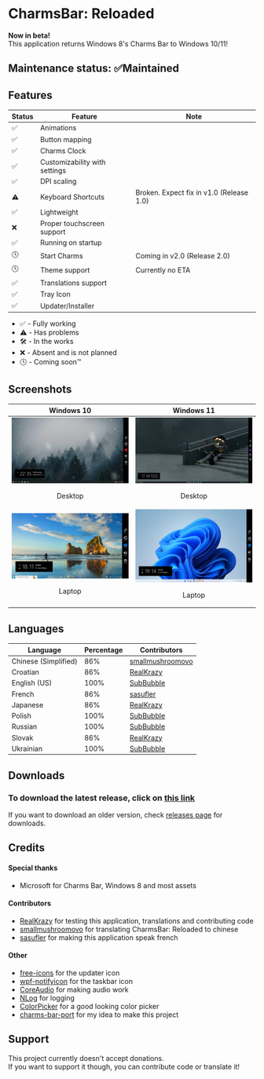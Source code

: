 # CharmsBar: Reloaded
**Now in beta!**<br>
This application returns Windows 8's Charms Bar to Windows 10/11!

## Maintenance status: ✅Maintained

## Features
| Status      | Feature      | Note |
| ------------- | ------------- | ------------- |
| ✅ | Animations |
| ✅ | Button mapping |
| ✅ | Charms Clock |
| ✅ | Customizability with settings |
| ✅ | DPI scaling |
| ⚠️ | Keyboard Shortcuts | Broken. Expect fix in v1.0 (Release 1.0) |
| ✅ | Lightweight |
| ❌ | Proper touchscreen support |
| ✅ | Running on startup |
| 🕓 | Start Charms | Coming in v2.0 (Release 2.0) |
| 🕓 | Theme support | Currently no ETA |
| ✅ | Translations support |
| ✅ | Tray Icon |
| ✅ | Updater/Installer |
- ✅ - Fully working
- ⚠️ - Has problems
- 🛠️ - In the works
- ❌ - Absent and is not planned
- 🕓 - Coming soon™

## Screenshots
| Windows 10 | Windows 11 |
| ------------- | ------------- |
| <img src="/media/Win10Desktop.png"> <p align="center">Desktop</p>  | <img src="/media/Win11Desktop.png"> <p align="center">Desktop</p> |
| <img src="/media/Win10Laptop.png"> <p align="center">Laptop</p> | <img src="/media/Win11Laptop.png"> <p align="center">Laptop</p> |

## Languages
| Language | Percentage | Contributors |
| ------------- | ------------- | ------------- |
| Chinese (Simplified) | 86% | <a href="https://github.com/smallmushroomovo">smallmushroomovo</a> |
| Croatian | 86% | <a href="https://github.com/RealKrazy">RealKrazy</a> |
| English (US) | 100% | <a href="https://github.com/Sub-Bubble">SubBubble</a> |
| French | 86% | <a href="https://github.com/sasufler">sasufler</a> |
| Japanese | 86% | <a href="https://github.com/RealKrazy">RealKrazy</a> |
| Polish | 100% | <a href="https://github.com/Sub-Bubble">SubBubble</a> |
| Russian | 100% | <a href="https://github.com/Sub-Bubble">SubBubble</a> |
| Slovak | 86% | <a href="https://github.com/RealKrazy">RealKrazy</a> |
| Ukrainian | 100% | <a href="https://github.com/Sub-Bubble">SubBubble</a> |

## Downloads
### **To download the latest release**, click on <a href="https://github.com/Sub-Bubble/CharmsBarReloaded/releases/latest">this link</a>

If you want to download an older version, check <a href="https://github.com/Sub-Bubble/CharmsBarReloaded/releases">releases page</a> for downloads.

## Credits
#### Special thanks
- Microsoft for Charms Bar, Windows 8 and most assets
#### Contributors
- <a href="https://github.com/RealKrazy">RealKrazy</a> for testing this application, translations and contributing code
- <a href="https://github.com/smallmushroomovo">smallmushroomovo</a> for translating CharmsBar: Reloaded to chinese
- <a href="https://github.com/sasufler">sasufler</a> for making this application speak french
#### Other
- <a href="https://github.com/free-icons/free-icons">free-icons</a> for the updater icon
- <a href="https://github.com/hardcodet/wpf-notifyicon">wpf-notifyicon</a> for the taskbar icon
- <a href="https://github.com/morphx666/CoreAudio">CoreAudio</a> for making audio work
- <a href="https://github.com/NLog/NLog">NLog</a> for logging
- <a href="https://github.com/PixiEditor/ColorPicker/tree/master">ColorPicker</a> for a good looking color picker
- <a href="https://github.com/Icepenguins101/charms-bar-port">charms-bar-port</a> for my idea to make this project
## Support
This project currently doesn't accept donations.<br>If you want to support it though, you can contribute code or translate it!

